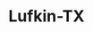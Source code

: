 ---
title: Lufkin-TX
slug: lufkin-tx
f_state:
- cms/state/texas.md
f_locations:
- cms/payday-loan/advance-america-2331.md
- cms/payday-loan/advance-america-2418.md
- cms/payday-loan/check-go-9912.md
- cms/payday-loan/check-masters-13870.md
- cms/payday-loan/checks-2-cash-14469.md
- cms/payday-loan/checks-2-cash-14471.md
- cms/payday-loan/checks-for-cash-14663.md
- cms/payday-loan/checks-for-cash-14664.md
- cms/payday-loan/cng-financial-corp-15106.md
- cms/payday-loan/courtesy-check-co-15449.md
- cms/payday-loan/mr-payroll-check-cashing-servi-22318.md
- cms/payday-loan/mr-payroll-check-cashing-service-22320.md
- cms/payday-loan/mr-payroll-check-cashing-service-22321.md
- cms/payday-loan/mr-payroll-of-lufkin-22356.md
- cms/payday-loan/okay-food-stores---general-office-23219.md
- cms/payday-loan/okay-food-stores---store-no-16-23221.md
- cms/payday-loan/okay-food-stores---store-no-16-23222.md
- cms/payday-loan/okay-food-stores---store-no-17-23223.md
- cms/payday-loan/okay-food-stores---store-no-18-23224.md
- cms/payday-loan/okay-food-stores---store-no-20-23225.md
- cms/payday-loan/okay-food-stores---store-no-22-23226.md
- cms/payday-loan/okay-food-stores---store-no-23-23227.md
- cms/payday-loan/okay-food-stores---store-no-6-23228.md
- cms/payday-loan/tax-co-27103.md
- cms/payday-loan/taxco-automated-express-27110.md
- cms/payday-loan/taxco-automated-xpress-27111.md
updated-on: '2024-05-30T13:41:28.615Z'
created-on: '2024-05-30T13:41:28.615Z'
published-on: '2024-05-30T13:54:32.469Z'
f_city: Lufkin
layout: '[city].html'
tags: city
---